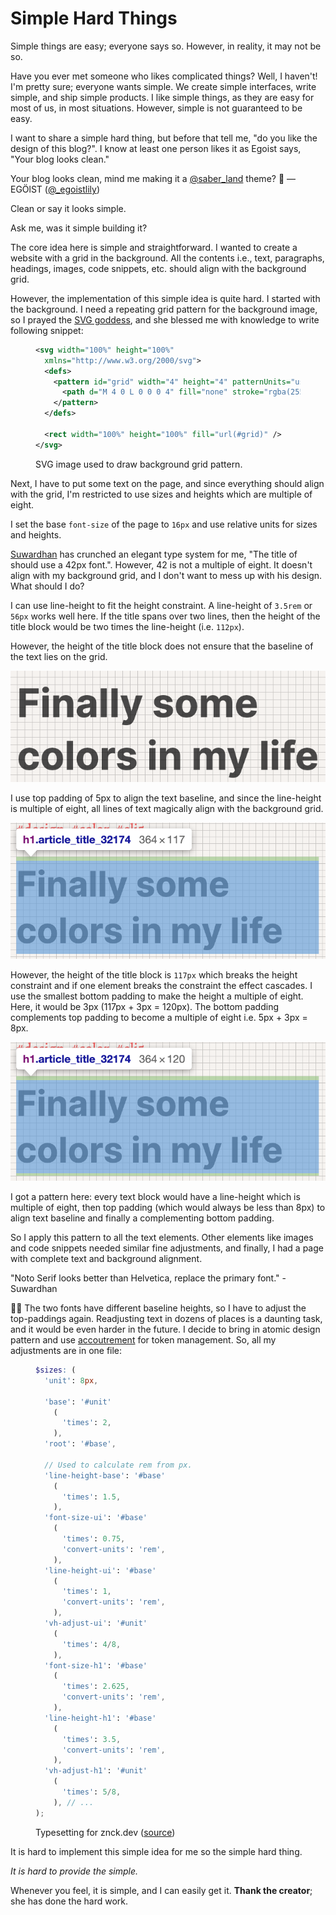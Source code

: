 

# Simple Hard Things

Simple things are easy; everyone says so. However, in reality, it may not be so.

Have you ever met someone who likes complicated things? Well, I haven't! I'm pretty sure; everyone wants simple. We create simple interfaces, write simple, and ship simple products. I like simple things, as they are easy for most of us, in most situations. However, simple is not guaranteed to be easy.

I want to share a simple hard thing, but before that tell me, "do you like the design of this blog?". I know at least one person likes it as Egoist says, "Your blog looks clean."

<Tweet id="1132564698677690368">

Your blog looks clean, mind me making it a [@saber\_land](https://twitter.com/saber_land) theme? 😬 — EGÖlST ([@\_egoistlily](https://twitter.com/_egoistlily))

</Tweet>

Clean or say it looks simple.

Ask me, was it simple building it?

The core idea here is simple and straightforward. I wanted to create a website with a grid in the background. All the contents i.e., text, paragraphs, headings, images, code snippets, etc. should align with the background grid.

However, the implementation of this simple idea is quite hard. I started with the background. I need a repeating grid pattern for the background image, so I prayed the [SVG goddess](https://twitter.com/sarah_edo), and she blessed me with knowledge to write following snippet:

<figure data-type="code">

```svg
<svg width="100%" height="100%"
  xmlns="http://www.w3.org/2000/svg">
  <defs>
    <pattern id="grid" width="4" height="4" patternUnits="userSpaceOnUse">
      <path d="M 4 0 L 0 0 0 4" fill="none" stroke="rgba(255, 255, 255, 0.02)" stroke-width="0.5"/>
    </pattern>
  </defs>

  <rect width="100%" height="100%" fill="url(#grid)" />
</svg>
```

<figcaption>

SVG image used to draw background grid pattern.

</figcaption>

</figure>

Next, I have to put some text on the page, and since everything should align with the grid, I'm restricted to use sizes and heights which are multiple of eight.

I set the base `font-size` of the page to `16px` and use relative units for sizes and heights.

[Suwardhan](https://suwardhan.com) has crunched an elegant type system for me, "The title of should use a 42px font.". However, 42 is not a multiple of eight. It doesn't align with my background grid, and I don't want to mess up with his design. What should I do?

I can use line-height to fit the height constraint. A line-height of `3.5rem` or `56px` works well here. If the title spans over two lines, then the height of the title block would be two times the line-height (i.e. `112px`).

However, the height of the title block does not ensure that the baseline of the text lies on the grid.

![Text baseline mis-aligned with the background grid.](../_assets/mis-aligned-DUzkIacu.png)

I use top padding of 5px to align the text baseline, and since the line-height is multiple of eight, all lines of text magically align with the background grid.

![Text baseline aligned with the background grid.](../_assets/partially-aligned-BMJFz83W.png)

However, the height of the title block is `117px` which breaks the height constraint and if one element breaks the constraint the effect cascades. I use the smallest bottom padding to make the height a multiple of eight. Here, it would be 3px (117px + 3px = 120px). The bottom padding complements top padding to become a multiple of eight i.e. 5px + 3px = 8px.

![Text baseline and height aligned with the background grid.](../_assets/aligned-D_cSu0al.png)

I got a pattern here: every text block would have a line-height which is multiple of eight, then top padding (which would always be less than 8px) to align text baseline and finally a complementing bottom padding.

So I apply this pattern to all the text elements. Other elements like images and code snippets needed similar fine adjustments, and finally, I had a page with complete text and background alignment.

"Noto Serif looks better than Helvetica, replace the primary font." - Suwardhan

🤦‍♂️ The two fonts have different baseline heights, so I have to adjust the top-paddings again. Readjusting text in dozens of places is a daunting task, and it would be even harder in the future. I decide to bring in <span title="A topic for some other day!">atomic design pattern and use [accoutrement](https://www.oddbird.net/accoutrement/) for token management</span>. So, all my adjustments are in one file:

<figure data-type="code">

```scss
$sizes: (
  'unit': 8px,

  'base': '#unit'
    (
      'times': 2,
    ),
  'root': '#base',

  // Used to calculate rem from px.
  'line-height-base': '#base'
    (
      'times': 1.5,
    ),
  'font-size-ui': '#base'
    (
      'times': 0.75,
      'convert-units': 'rem',
    ),
  'line-height-ui': '#base'
    (
      'times': 1,
      'convert-units': 'rem',
    ),
  'vh-adjust-ui': '#unit'
    (
      'times': 4/8,
    ),
  'font-size-h1': '#base'
    (
      'times': 2.625,
      'convert-units': 'rem',
    ),
  'line-height-h1': '#base'
    (
      'times': 3.5,
      'convert-units': 'rem',
    ),
  'vh-adjust-h1': '#unit'
    (
      'times': 5/8,
    ), // ...
);
```

<figcaption>

Typesetting for znck.dev ([source](https://github.com/znck/znck.dev))

</figcaption>

</figure>

It is hard to implement this simple idea for me so the simple hard thing.

*It is hard to provide the simple.*

Whenever you feel, it is simple, and I can easily get it. **Thank the creator**; she has done the hard work.
